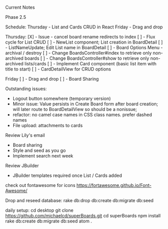 Current Notes

Phase 2.5

Schedule:
Thursday - List and Cards CRUD in React
Friday - Drag and drop

Thursday:
[X] - Issue - cancel board rename redirects to index
[ ] - Flux cycle for List CRUD
[ ] - NewList component; List creation in BoardDetail
[ ] - ListNameUpdate; Edit List name in BoardDetail
[ ] - Board Options Menu - archival / destroy
[ ] - Change BoardsController#index to retrieve only non-archived boards
[ ] - Change BoardsController#show to retrieve only non-archived lists/cards
[ ] - Implement Card component (basic list item with title to start)
[ ] - CardDetailView for CRUD options


Friday
[ ] - Drag and drop
[ ] - Board Sharing

Outstanding issues:

- Logout button somewhere (temporary version)
- Minor issue: Value persists in Create Board form after board creation; will later
route to BoardDetailView so should be a nonissue;
- refactor: no camel case names in CSS class names. prefer dashed names
- File upload: attachments to cards

Review Lily's email
- Board sharing
- Style and seed as you go
- Implement search next week

Review JBuilder
- JBuilder templates required once List / Cards added

check out fontawesome for icons
https://fortawesome.github.io/Font-Awesome/

Drop and reseed database:
rake db:drop db:create db:migrate db:seed

daily setup:
cd desktop
git clone https://github.com/michaelcd/superBoards.git
cd superBoards
npm install
rake db:create db:migrate db:seed
atom .
